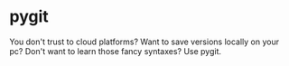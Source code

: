 # pygit
You don't trust to cloud platforms? Want to save versions locally on your pc? Don't want to learn those fancy syntaxes? Use pygit.
